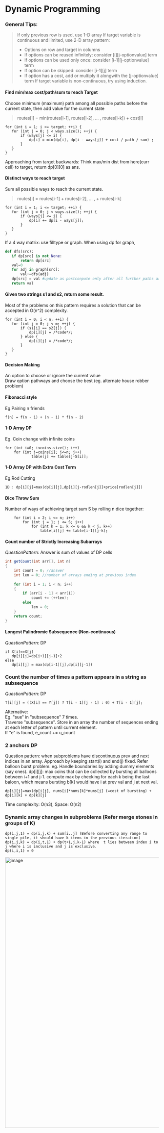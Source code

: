 # Dynamic Programming
### General Tips:
> If only previous row is used, use 1-D array
> If target variable is continuous and limited, use 2-D array pattern:
> * Options on row and target in columns
> * If options can be reused infinitely: consider [i][j-optionvalue] term
> * If options can be used only once: consider [i-1][j-optionvalue] term
> * If option can be skipped: consider [i-1][j] term
> * If option has a cost, add or multiply it alongwith the [j-optionvalue] term
> If target variable is non-continuous, try using induction. 

#### Find min/max cost/path/sum to reach Target
Choose minimum (maximum) path among all possible paths before the current state, then add value for the current state
> routes[i] = min(routes[i-1], routes[i-2], ... , routes[i-k]) + cost[i]

```
for (int i = 1; i <= target; ++i) {
   for (int j = 0; j < ways.size(); ++j) {
       if (ways[j] <= i) {
           dp[i] = min(dp[i], dp[i - ways[j]] + cost / path / sum) ;
       }
   }
}
``` 
Approaching from target backwards:
Think max/min dist from here(curr cell) to target, return dp[0][0] as ans.

#### Distinct ways to reach target
Sum all possible ways to reach the current state.

> routes[i] = routes[i-1] + routes[i-2], ... , + routes[i-k]
```
for (int i = 1; i <= target; ++i) {
   for (int j = 0; j < ways.size(); ++j) {
       if (ways[j] <= i) {
           dp[i] += dp[i - ways[j]];
       }
   }
}
```

If a 4 way matrix: use filltype or graph.
When using dp for graph,
```python 
def dfs(src):
   if dp[src] is not None:
       return dp[src]
   val=0
   for adj in graph[src]:
       val+=dfs(adj)
   dp[src] = val #update as postconpute only after all further paths are traversed.
   return val
```
#### Given two strings s1 and s2, return some result.
Most of the problems on this pattern requires a solution that can be accepted in O(n^2) complexity.
```
for (int i = 0; i < n; ++i) {
   for (int j = 0; j < m; ++j) {
       if (s1[i] == s2[j]) {
           dp[i][j] = /*code*/;
       } else {
           dp[i][j] = /*code*/;
       }
   }
}
```

#### Decision Making
An option to choose or ignore the current value  
Draw option pathways and choose the best (eg. alternate house robber problem)  

#### Fibonacci style
Eg.Pairing n friends
```
f(n) = f(n - 1) + (n - 1) * f(n - 2)
``` 

#### 1-D Array DP 
Eg. Coin change with infinite coins
```
for (int i=0; i<coins.size(); i++)
    for (int j=coins[i]; j<=n; j++)
            table[j] += table[j-S[i]];
 ```
 
#### 1-D Array DP with Extra Cost Term
Eg.Rod Cutting
```
1D : dp[i][j]=max(dp[i][j],dp[i][j-rodlen[j]]+price[rodlen[j]])
```

#### Dice Throw Sum
Number of ways of achieving target sum S by rolling n dice together:
```
    for (int i = 2; i <= n; i++)
        for (int j = 1; j <= S; j++)
            for (int k = 1; k <= 6 && k < j; k++)
                table[i][j] += table[i-1][j-k];
```

#### Count number of Strictly Increasing Subarrays 
*QuestionPattern*: Answer is sum of values of DP cells
```java
int getCount(int arr[], int n)
{
    int count = 0; //answer
    int len = 0; //number of arrays ending at previous index
 
    for (int i = 1; i < n; i++)
    {
        if (arr[i - 1] < arr[i])       
            count += (++len);
        else 
            len = 0; 
    } 
    return count;
}
```
#### Longest Palindromic Subsequence (Non-continuous)
*QuestionPattern*: DP
```
if X[i]==X[j] 
   dp[i][j]=dp[i+1][j-1]+2
else 
   dp[i][j] = max(dp[i-1][j],dp[i][j-1])
```   
### Count the number of times a pattern appears in a string as subsequence
*QuestionPattern*: DP
```
T[i][j] = ((X[i] == Y[j]) ? T[i - 1][j - 1] : 0) + T[i - 1][j];
```

Alternative:   
Eg. "sue" in "subsequence" 7 times.  
Traverse "subsequence". Store in an array the number of sequences ending at each letter of pattern until current element.   
If "e" is found, e_count += u_count

### 2 anchors DP
Question pattern: when subproblems have discontinuous prev and next indices in an array. Approach by keeping start(i) and end(j) fixed. Refer balloon burst problem.
eg. Handle boundaries by adding dummy elements (say ones). dp[i][j]: max coins that can be collected by bursting all balloons between i+1 and j-1. compute max by checking for each k being the last baloon, which means bursting b[k] would have i at prev val and j at next val.
```
dp[i][j]=max(dp[i[j], nums[i]*nums[k]*nums[j] (=cost of bursting) + dp[i][k] + dp[k][j]
```
Time complexity: O(n3), Space: O(n2)

### Dynamic array changes in subproblems (Refer merge stones in groups of K)
```
dp(i,j,1) = dp(i,j,k) + sum[i..j] (Before converting any range to single pile, it should have k items in the previous iteration)
dp(i,j,k) = dp(i,t,1) + dp(t+1,j,k-1) where  t lies between index i to j where i is inclusive and j is exclusive.
dp(i,i,1) = 0
```
<img width="883" alt="image" src="https://github.com/user-attachments/assets/9a947c3d-f58f-4180-b359-c22d31a1abcf" />

